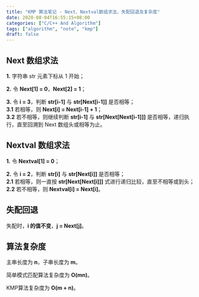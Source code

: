 ```yaml
---
title: "KMP 算法笔记 - Next、Nextval数组求法、失配回退及复杂度"
date: 2020-08-04T16:55:15+08:00
categories: ["C/C++ And Algorithm"]
tags: ["algorithm", "note", "kmp"]
draft: false
---
```


## Next 数组求法

**1.** 字符串 str 元素下标从 1 开始；  

**2.** 令 **Next[1] = 0**，**Next[2] = 1**；  

**3.** 令 **i = 3**，判断 **str[i-1]** 与 **str[Next[i-1]]** 是否相等；  
**3.1** 若相等，则 **Next[i] = Next[i-1] + 1**；  
**3.2** 若不相等，则继续判断 **str[i-1]** 与 **str[Next[Next[i-1]]]** 是否相等，递归执行，直至回溯到 Next 数组头或相等为止。  

## Nextval 数组求法

**1.** 令 **Nextval[1] = 0**；  

**2.** 令 **i = 2**，判断 **str[i]** 与 **str[Next[i]]** 是否相等；  
**2.1** 若相等，则一直按 **str[Next[Next[i]]]** 式进行递归比较，直至不相等或到头；  
**2.2** 若不相等，则 **Nextval[i] = Next[i]**。  

## 失配回退

失配时，**i 的值不变**，**j = Next[j]**。  

## 算法复杂度

主串长度为 **n**，子串长度为 **m**。  

简单模式匹配算法复杂度为 **O(mn)**。  

KMP算法复杂度为 **O(m + n)**。  
